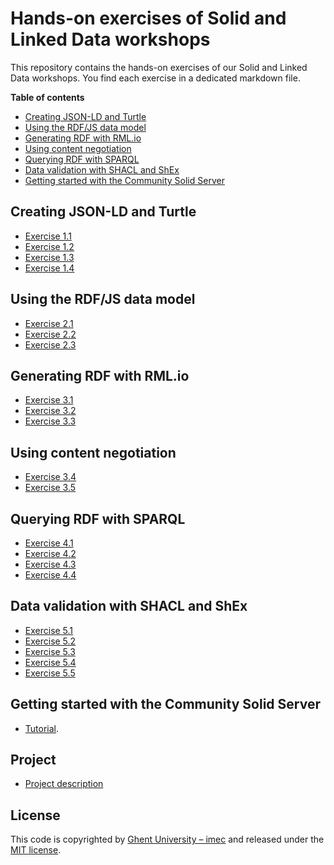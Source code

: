 # Hands-on exercises of Solid and Linked Data workshops

This repository contains the hands-on exercises of our Solid and Linked Data workshops.
You find each exercise in a dedicated markdown file.

**Table of contents**
- [Creating JSON-LD and Turtle](#creating-json-ld-and-turtle)
- [Using the RDF/JS data model](#using-the-rdfjs-data-model)
- [Generating RDF with RML.io](#generating-rdf-with-rmlio)
- [Using content negotiation](#using-content-negotiation)
- [Querying RDF with SPARQL](#querying-rdf-with-sparql)
- [Data validation with SHACL and ShEx](#data-validation-with-shacl-and-shex)
- [Getting started with the Community Solid Server](#getting-started-with-the-community-solid-server)
  
## Creating JSON-LD and Turtle
- [Exercise 1.1](exercise-1-1.md)
- [Exercise 1.2](exercise-1-2.md)
- [Exercise 1.3](exercise-1-3.md)
- [Exercise 1.4](exercise-1-4.md)

## Using the RDF/JS data model

- [Exercise 2.1](exercise-2-1.md)
- [Exercise 2.2](exercise-2-2.md)
- [Exercise 2.3](exercise-2-3.md)

## Generating RDF with RML.io
- [Exercise 3.1](exercise-3-1.md)
- [Exercise 3.2](exercise-3-2.md)
- [Exercise 3.3](exercise-3-3.md)

## Using content negotiation 
- [Exercise 3.4](exercise-3-4.md)
- [Exercise 3.5](exercise-3-5.md)

## Querying RDF with SPARQL
- [Exercise 4.1](exercise-4-1.md)
- [Exercise 4.2](exercise-4-2.md)
- [Exercise 4.3](exercise-4-3.md)
- [Exercise 4.4](exercise-4-4.md)

## Data validation with SHACL and ShEx
- [Exercise 5.1](exercise-5-1.md)
- [Exercise 5.2](exercise-5-2.md)
- [Exercise 5.3](exercise-5-3.md)
- [Exercise 5.4](exercise-5-4.md)
- [Exercise 5.5](exercise-5-5.md)

## Getting started with the Community Solid Server
- [Tutorial](css-tutorial.md).

## Project
- [Project description](project.md)

## License
This code is copyrighted by [Ghent University – imec](http://idlab.ugent.be/) and 
released under the [MIT license](http://opensource.org/licenses/MIT).
